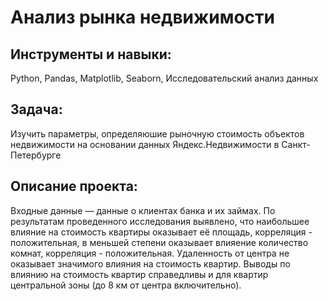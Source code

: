 # Анализ рынка недвижимости
 
 ## Инструменты и навыки: 
 Python, Pandas, Matplotlib, Seaborn, Исследовательский анализ данных
 
 ## Задача: 
 Изучить параметры, определяюшие рыночную стоимость объектов недвижимости на основании данных Яндекс.Недвижимости в Санкт-Петербурге  
 
 ## Описание проекта: 
  Входные данные — данные о клиентах банка и их займах. По результатам проведенного исследования выявлено, что наибольшее влияние на стоимость квартиры оказывает её площадь, корреляция - положительная, в меньшей степени оказывает влияение количество комнат, корреляция - положительная.
Удаленность от центра не оказывает значимого влияния на стоимость квартир. Выводы по влиянию на стоимость квартир справедливы и для квартир центральной зоны (до 8 км от центра включительно).
